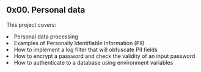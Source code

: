 ## 0x00. Personal data
<p> This project covers:
<li> Personal data processing
<li>Examples of Personally Identifiable Information (PII)
<li>How to implement a log filter that will obfuscate PII fields
<li>How to encrypt a password and check the validity of an input password
<li>How to authenticate to a database using environment variables